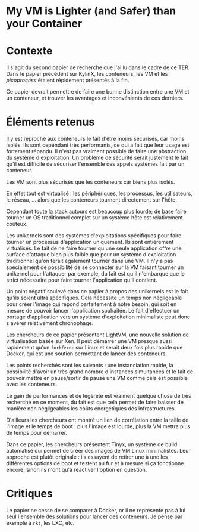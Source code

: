 # My VM is Lighter (and Safer) than your Container

# Contexte

Il s'agit du second papier de recherche que j'ai lu dans le cadre de ce TER.
Dans le papier précédent sur KylinX, les conteneurs, les VM et les
*picoprocess* étaient répidement présentés à la fin.

Ce papier devrait permettre de faire une bonne distinction entre une VM et un
conteneur, et trouver les avantages et inconvénients de ces derniers.

# Éléments retenus

Il y est reproché aux conteneurs le fait d'être moins sécurisés, car moins
isolés. Ils sont cependant très performants, ce qui a fait que leur usage
est fortement répandu. Il n'est pas vraiment possible de faire une abstraction
du système d'exploitation. Un problème de sécurité serait justement le fait
qu'il est difficile de sécuriser l'ensemble des appels systèmes fait par un
conteneur.

Les VM sont plus sécurisés que les conteneurs car biens plus isolés.

En effet tout est virtualisé : les périphériques, les processus, les
utilisateurs, le réseau, ... alors que les conteneurs tournent directement
sur l'hôte.

Cependant toute la stack autours est beaucoup plus lourde; de base faire
tourner un OS traditionnel complet sur un système hôte est relativement
coûteux.

Les unikernels sont des systèmes d'exploitations spécifiques pour faire
tourner un processus d'application uniquement. Ils sont entièrement
virtualisés. Le fait de ne faire tourner qu'une seule application offre une
surface d'attaque bien plus faible que pour un système d'exploitation
traditionnel qu'on ferait également tourner dans une VM. Il n'y a pas
spécialement de possibilité de se connecter sur la VM faisant tourner un
unikernel pour l'attaquer par exemple, du fait est qu'il n'embarque que le
strict nécessaire pour faire tourner l'application qu'il contient.

Un point négatif soulevé dans ce papier à propos des unikernels est le fait
qu'ils soient ultra spécifiques. Cela nécessite un temps non négligeable
pour créer l'image qui répond parfaitement à notre besoin, qui soit en
mesure de pouvoir lancer l'application souhaitée. Le fait d'effectuer un
portage d'application vers un système d'exploitation minimaliste peut donc
s'avérer relativement chronophage.

Les chercheurs de ce papier présentent LightVM, une nouvelle solution
de virtualisation basée sur Xen. Il peut démarrer une VM presque aussi
rapidement qu'un `fork`/`exec` sur Linux et serait deux fois plus rapide
que Docker, qui est une soution permettant de lancer des conteneurs.

Les points recherchés sont les suivants : une instanciation rapide, la
possibilité d'avoir un très grand nombre d'instances simultanées et le fait
de pouvoir mettre en pause/sortir de pause une VM comme cela est possible avec
les conteneurs.

Le gain de performances et de légèreté est vraiment quelque chose de très
recherché en ce moment, du fait est que cela permet de faire baisser de
manière non négligeables les coûts énergétiques des infrastructures.

D'ailleurs les chercheurs ont montré un lien de corrélation entre la taille
de l'image et le temps de boot : plus l'image est lourde, plus la VM mettra
plus de temps pour démarrer.

Dans ce papier, les chercheurs présentent Tinyx, un système de build
automatisé qui permet de créer des images de VM Linux minimalistes. Leur
approche est plutôt originale : ils essayent de retirer une à une les
différentes options de boot et testent au fur et à mesure si ça fonctionne
encore; sinon ils n'ont qu'à réactiver l'option en question.

# Critiques

Le papier ne cesse de se comparer à Docker, or il ne représente pas à
lui seul l'ensemble des solutions pour lancer des conteneurs. Je pense
par exemple à `rkt`, les LXC, etc.
